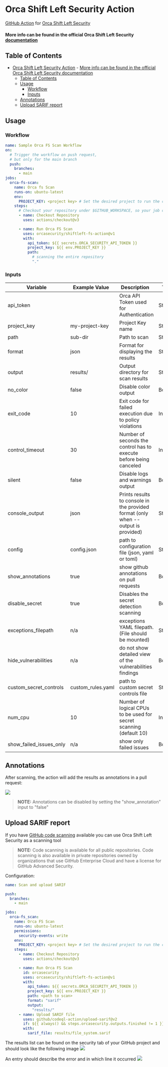 # Orca Shift Left Security Action

[GitHub Action](https://github.com/features/actions)
for [Orca Shift Left Security](https://orca.security/solutions/shift-left-security/)

#### More info can be found in the official Orca Shift Left Security<a href="https://docs.orcasecurity.io/v1/docs/shift-left-security"> documentation</a>



## Table of Contents

- [Orca Shift Left Security Action](#orca-shift-left-security-action)
      - [More info can be found in the official Orca Shift Left Security documentation](#more-info-can-be-found-in-the-official-orca-shift-left-security-documentation)
  - [Table of Contents](#table-of-contents)
  - [Usage](#usage)
    - [Workflow](#workflow)
    - [Inputs](#inputs)
  - [Annotations](#annotations)
  - [Upload SARIF report](#upload-sarif-report)



## Usage

### Workflow

```yaml
name: Sample Orca FS Scan Workflow
on:
  # Trigger the workflow on push request,
  # but only for the main branch
  push:
    branches:
      - main
jobs:
  orca-fs-scan:
    name: Orca fs Scan
    runs-on: ubuntu-latest
    env:
      PROJECT_KEY: <project key> # Set the desired project to run the cli scanning with
    steps:
      # Checkout your repository under $GITHUB_WORKSPACE, so your job can access it
      - name: Checkout Repository
        uses: actions/checkout@v3

      - name: Run Orca FS Scan
        uses: orcasecurity/shiftleft-fs-action@v1
        with:
          api_token: ${{ secrets.ORCA_SECURITY_API_TOKEN }}
          project_key: ${{ env.PROJECT_KEY }}
          path:
            # scanning the entire repository
            "."
```

### Inputs

| Variable                | Example Value &nbsp;                       | Description &nbsp;                                                                | Type    | Required | Default |
|-------------------------|--------------------------------------------|-----------------------------------------------------------------------------------|---------|----------|---------|
| api_token               |                                            | Orca API Token used for Authentication                                            | String  | Yes      | N/A     |
| project_key             | my-project-key                             | Project Key name                                                                  | String  | Yes      | N/A     |
| path                    | sub-dir                                    | Path to scan                                                                      | String  | Yes      | N/A     |
| format                  | json                                       | Format for displaying the results                                                 | String  | No       | cli     |
| output                  | results/                                   | Output directory for scan results                                                  | String  | No       | N/A     |
| no_color                | false                                      | Disable color output                                                              | Boolean | No       | false   |
| exit_code               | 10                                         | Exit code for failed execution due to policy violations                           | Integer | No       | 3       |
| control_timeout         | 30                                         | Number of seconds the control has to execute before being canceled                | Integer | No       | 60      |
| silent                  | false                                      | Disable logs and warnings output                                                  | Boolean | No       | false   |
| console_output          | json                                       | Prints results to console in the provided format (only when --output is provided) | String  | No       | cli     |
| config                  | config.json                                | path to configuration file (json, yaml or toml)                                   | String  | No       | N/A     |
| show_annotations        | true                                       | show github annotations on pull requests                                          | Boolean | No       | true    |
| disable_secret          | true                                       | Disables the secret detection scanning                                            | Boolean | No       | false   |
| exceptions_filepath     | n/a                                        | exceptions YAML filepath. (File should be mounted)                                | String  | No       | false   |
| hide_vulnerabilities    | n/a                                        | do not show detailed view of the vulnerabilities findings                         | Boolean | No       | false   |
| custom_secret_controls  | custom_rules.yaml                          | path to custom secret controls file                                               | String  | No       | N/A     |
| num_cpu                 | 10                                         | Number of logical CPUs to be used for secret scanning (default 10)                | Integer | No       | 10      |
| show_failed_issues_only | n/a                                        | show only failed issues                                                           | Boolean | No       | false   |


## Annotations
After scanning, the action will add the results as annotations in a pull request:

![](/assets/secret_annotation_preview.png)
>  **NOTE:**  Annotations can be disabled by setting the "show_annotation" input to "false"


## Upload SARIF report
If you have [GitHub code scanning](https://docs.github.com/en/github/finding-security-vulnerabilities-and-errors-in-your-code/about-code-scanning) available you can use Orca Shift Left Security as a scanning tool
> **NOTE:**  Code scanning is available for all public repositories. Code scanning is also available in private repositories owned by organizations that use GitHub Enterprise Cloud and have a license for GitHub Advanced Security.

Configuration:

```yaml
name: Scan and upload SARIF

push:
  branches:
    - main

jobs:
  orca-fs_scan:
    name: Orca FS Scan
    runs-on: ubuntu-latest
    permissions:
      security-events: write
    env:
      PROJECT_KEY: <project key> # Set the desired project to run the cli scanning with
    steps:
      - name: Checkout Repository
        uses: actions/checkout@v3

      - name: Run Orca FS Scan
        id: orcasecurity
        uses: orcasecurity/shiftleft-fs-action@v1
        with:
          api_token: ${{ secrets.ORCA_SECURITY_API_TOKEN }}
          project_key: ${{ env.PROJECT_KEY }}
          path: <path to scan>
          format: "sarif"
          output:
            "results/"
      - name: Upload SARIF file
        uses: github/codeql-action/upload-sarif@v2
        if: ${{ always() && steps.orcasecurity.outputs.finished != 1 }}
        with:
          sarif_file: results/file_system.sarif
```

The results list can be found on the security tab of your GitHub project and should look like the following image
![](/assets/code_scanning_list.png)


An entry should describe the error and in which line it occurred 
![](/assets/code_scanning_entry.png)

